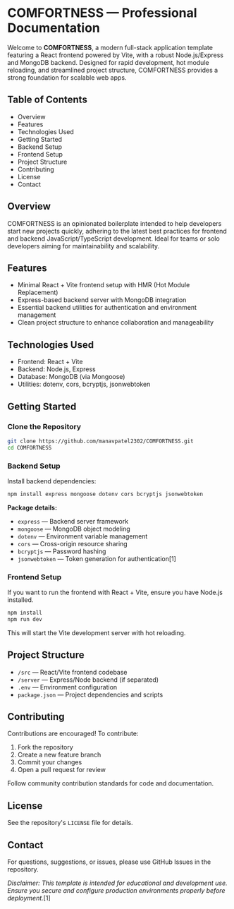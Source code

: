 # COMFORTNESS — Professional Documentation

Welcome to **COMFORTNESS**, a modern full-stack application template featuring a React frontend powered by Vite, with a robust Node.js/Express and MongoDB backend. Designed for rapid development, hot module reloading, and streamlined project structure, COMFORTNESS provides a strong foundation for scalable web apps.

## Table of Contents

- Overview
- Features
- Technologies Used
- Getting Started
- Backend Setup
- Frontend Setup
- Project Structure
- Contributing
- License
- Contact

## Overview

COMFORTNESS is an opinionated boilerplate intended to help developers start new projects quickly, adhering to the latest best practices for frontend and backend JavaScript/TypeScript development. Ideal for teams or solo developers aiming for maintainability and scalability.

## Features

- Minimal React + Vite frontend setup with HMR (Hot Module Replacement)
- Express-based backend server with MongoDB integration
- Essential backend utilities for authentication and environment management
- Clean project structure to enhance collaboration and manageability

## Technologies Used

- Frontend: React + Vite
- Backend: Node.js, Express
- Database: MongoDB (via Mongoose)
- Utilities: dotenv, cors, bcryptjs, jsonwebtoken

## Getting Started

### Clone the Repository

```bash
git clone https://github.com/manavpatel2302/COMFORTNESS.git
cd COMFORTNESS
```

### Backend Setup

Install backend dependencies:

```bash
npm install express mongoose dotenv cors bcryptjs jsonwebtoken
```

**Package details:**
- `express` — Backend server framework
- `mongoose` — MongoDB object modeling
- `dotenv` — Environment variable management
- `cors` — Cross-origin resource sharing
- `bcryptjs` — Password hashing
- `jsonwebtoken` — Token generation for authentication[1]

### Frontend Setup

If you want to run the frontend with React + Vite, ensure you have Node.js installed.

```bash
npm install
npm run dev
```

This will start the Vite development server with hot reloading.

## Project Structure

- `/src` — React/Vite frontend codebase
- `/server` — Express/Node backend (if separated)
- `.env` — Environment configuration
- `package.json` — Project dependencies and scripts

## Contributing

Contributions are encouraged! To contribute:

1. Fork the repository
2. Create a new feature branch
3. Commit your changes
4. Open a pull request for review

Follow community contribution standards for code and documentation.

## License

See the repository's `LICENSE` file for details.

## Contact

For questions, suggestions, or issues, please use GitHub Issues in the repository.

*Disclaimer: This template is intended for educational and development use. Ensure you secure and configure production environments properly before deployment.*[1]

